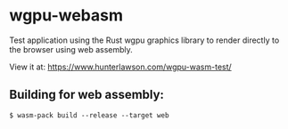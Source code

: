 # wgpu-webasm

Test application using the Rust wgpu graphics library to render directly to the browser using web assembly.

View it at: https://www.hunterlawson.com/wgpu-wasm-test/

## Building for web assembly:
```text
$ wasm-pack build --release --target web
```

